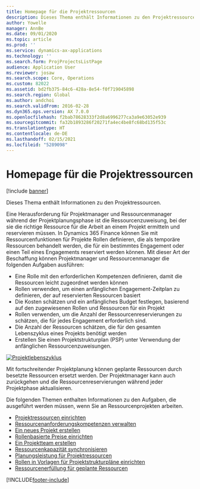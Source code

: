 ```yaml
---
title: Homepage für die Projektressourcen
description: Dieses Thema enthält Informationen zu den Projektressourcen.
author: Yowelle
manager: AnnBe
ms.date: 09/01/2020
ms.topic: article
ms.prod: ''
ms.service: dynamics-ax-applications
ms.technology: ''
ms.search.form: ProjProjectsListPage
audience: Application User
ms.reviewer: josaw
ms.search.scope: Core, Operations
ms.custom: 82022
ms.assetid: bd2fb375-84c6-428a-8e54-f0f719045898
ms.search.region: Global
ms.author: andchoi
ms.search.validFrom: 2016-02-28
ms.dyn365.ops.version: AX 7.0.0
ms.openlocfilehash: f2bab78628333f2d8a6996277ca3a9e63052e939
ms.sourcegitcommit: fa32b1893286f20271fa4ec4be8fc68bd135f53c
ms.translationtype: HT
ms.contentlocale: de-DE
ms.lasthandoff: 02/15/2021
ms.locfileid: "5289098"
---
```

# <a name="project-resourcing-home-page"></a>Homepage für die Projektressourcen

[!include [banner](../includes/banner.md)]

Dieses Thema enthält Informationen zu den Projektressourcen.

Eine Herausforderung für Projektmanager und Ressourcenmanager während der Projektplanungsphase ist die Ressourcenzuweisung, bei der sie die richtige Ressource für die Arbeit an einem Projekt ermitteln und reservieren müssen. In Dynamics 365 Finance können Sie mit Ressourcenfunktionen für Projekte Rollen definieren, die als temporäre Ressourcen behandelt werden, die für ein bestimmtes Engagement oder einen Teil eines Engagements reserviert werden können. Mit dieser Art der Beschaffung können Projektmanager und Ressourcenmanager die folgenden Aufgaben ausführen:

- Eine Rolle mit den erforderlichen Kompetenzen definieren, damit die Ressourcen leicht zugeordnet werden können
- Rollen verwenden, um einen anfänglichen Engagement-Zeitplan zu definieren, der auf reservierten Ressourcen basiert
- Die Kosten schätzen und ein anfängliches Budget festlegen, basierend auf den zugewiesenen Rollen und Ressourcen für ein Projekt
- Rollen verwenden, um die Anzahl der Ressourcenreservierungen zu schätzen, die für jedes Engagement erforderlich sind.
- Die Anzahl der Ressourcen schätzen, die für den gesamten Lebenszyklus eines Projekts benötigt werden
- Erstellen Sie einen Projektstrukturplan (PSP) unter Verwendung der anfänglichen Ressourcenzuweisungen.

[![Projektlebenszyklus](./media/projectresourcing02-1024x812.jpg)](./media/projectresourcing02.jpg)

Mit fortschreitender Projektplanung können geplante Ressourcen durch besetzte Ressourcen ersetzt werden. Der Projektmanager kann auch zurückgehen und die Ressourcenreservierungen während jeder Projektphase aktualisieren.

Die folgenden Themen enthalten Informationen zu den Aufgaben, die ausgeführt werden müssen, wenn Sie an Ressourcenprojekten arbeiten.

- [Projektressourcen einrichten](set-up-project-resources.md)
- [Ressourcenanforderungskompetenzen verwalten](manage-resource-competencies.md)
- [Ein neues Projekt erstellen](create-new-project.md)
- [Rollenbasierte Preise einrichten](set-up-role-based-pricing.md)
- [Ein Projektteam erstellen](create-project-team.md)
- [Ressourcenkapazität synchronisieren](synchronize-resource-capacity.md)
- [Planungsleistung für Projektressourcen](project-scheduling-performance.md)
- [Rollen in Vorlagen für Projektstrukturpläne einrichten](set-up-roles-wbs-template.md)
- [Ressourcenerfüllung für geplante Ressourcen](resource-fulfillment-planned-resources.md)


[!INCLUDE[footer-include](../includes/footer-banner.md)]
